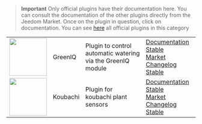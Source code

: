 
>**Important**
>Only official plugins have their documentation here. You can consult the documentation of the other plugins directly from the Jeedom Market. Once on the plugin in question, click on documentation.
>You can see [here](https://market.jeedom.com/index.php?v=d&p=market&type=plugin&categorie=nature) all official plugins in this category


| | | | |
|--- | --- | --- | ---|
|<img src="greeniq/greeniq_icon.png" class="pluginLogo" width="100" />|GreenIQ|Plugin to control automatic watering via the GreenIQ module|[Documentation Stable](greeniq/index.md)<br/>[Market](https://market.jeedom.com/index.php?v=d&p=market_display&id=1717)<br/>[Changelog Stable](greeniq/changelog.md)|
|<img src="koubachi/koubachi_icon.png" class="pluginLogo" width="100" />|Koubachi|Plugin for koubachi plant sensors|[Documentation Stable](koubachi/index.md)<br/>[Market](https://market.jeedom.com/index.php?v=d&p=market_display&id=1012)<br/>[Changelog Stable](koubachi/changelog.md)|
